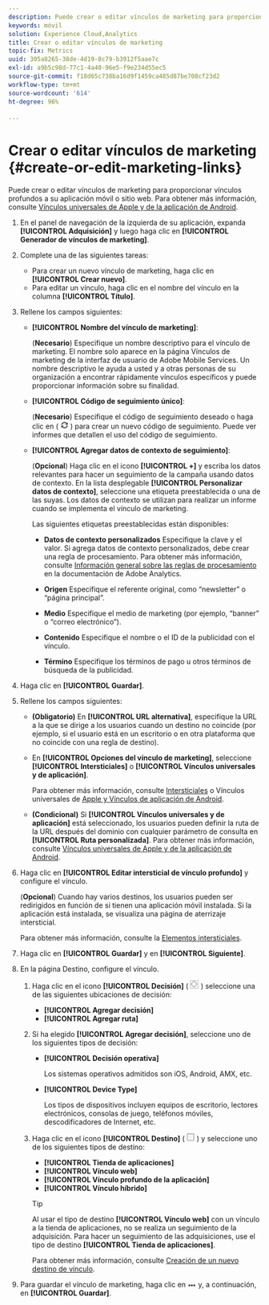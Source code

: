 ```yaml
---
description: Puede crear o editar vínculos de marketing para proporcionar vínculos profundos a su aplicación móvil o sitio web.
keywords: móvil
solution: Experience Cloud,Analytics
title: Crear o editar vínculos de marketing
topic-fix: Metrics
uuid: 305a8265-38de-4d19-8c79-b3912f5aae7c
exl-id: a9b5c98d-77c1-4a40-96e5-f9e234d55ec5
source-git-commit: f18d65c738ba16d9f1459ca485d87be708cf23d2
workflow-type: tm+mt
source-wordcount: '614'
ht-degree: 96%

---
```


# Crear o editar vínculos de marketing {#create-or-edit-marketing-links}

Puede crear o editar vínculos de marketing para proporcionar vínculos profundos a su aplicación móvil o sitio web. Para obtener más información, consulte [Vínculos universales de Apple y de la aplicación de Android](/help/using/c-manage-app-settings/c-mob-confg-app/c-universal-app-links.md).

1. En el panel de navegación de la izquierda de su aplicación, expanda **[!UICONTROL Adquisición]** y luego haga clic en **[!UICONTROL Generador de vínculos de marketing]**.
1. Complete una de las siguientes tareas:

   * Para crear un nuevo vínculo de marketing, haga clic en **[!UICONTROL Crear nuevo]**.
   * Para editar un vínculo, haga clic en el nombre del vínculo en la columna **[!UICONTROL Título]**.

1. Rellene los campos siguientes:

   * **[!UICONTROL Nombre del vínculo de marketing]**:

      (**Necesario**) Especifique un nombre descriptivo para el vínculo de marketing. El nombre solo aparece en la página Vínculos de marketing de la interfaz de usuario de Adobe Mobile Services. Un nombre descriptivo le ayuda a usted y a otras personas de su organización a encontrar rápidamente vínculos específicos y puede proporcionar información sobre su finalidad.

   * **[!UICONTROL Código de seguimiento único]**:

      (**Necesario**) Especifique el código de seguimiento deseado o haga clic en ( ![generar icono](assets/icon_generate.png) ) para crear un nuevo código de seguimiento. Puede ver informes que detallen el uso del código de seguimiento.

   * **[!UICONTROL Agregar datos de contexto de seguimiento]**:

      (**Opcional**) Haga clic en el icono **[!UICONTROL +]** y escriba los datos relevantes para hacer un seguimiento de la campaña usando datos de contexto. En la lista desplegable **[!UICONTROL Personalizar datos de contexto]**, seleccione una etiqueta preestablecida o una de las suyas. Los datos de contexto se utilizan para realizar un informe cuando se implementa el vínculo de marketing.

      Las siguientes etiquetas preestablecidas están disponibles:

      * **Datos de contexto personalizados** Especifique la clave y el valor. Si agrega datos de contexto personalizados, debe crear una regla de procesamiento. Para obtener más información, consulte [Información general sobre las reglas de procesamiento](https://experienceleague.adobe.com/docs/analytics/admin/admin-tools/processing-rules/processing-rules.html) en la documentación de Adobe Analytics.

      * **Origen** Especifique el referente original, como “newsletter” o “página principal”.

      * **Medio** Especifique el medio de marketing (por ejemplo, “banner” o “correo electrónico”).

      * **Contenido** Especifique el nombre o el ID de la publicidad con el vínculo.

      * **Término** Especifique los términos de pago u otros términos de búsqueda de la publicidad.
1. Haga clic en **[!UICONTROL Guardar]**.
1. Rellene los campos siguientes:

   * **(Obligatorio)** En **[!UICONTROL URL alternativa]**, especifique la URL a la que se dirige a los usuarios cuando un destino no coincide (por ejemplo, si el usuario está en un escritorio o en otra plataforma que no coincide con una regla de destino).
   * En **[!UICONTROL Opciones del vínculo de marketing]**, seleccione **[!UICONTROL Intersticiales]** o **[!UICONTROL Vínculos universales y de aplicación]**.

      Para obtener más información, consulte [Intersticiales](/help/using/acquisition-main/c-marketing-links-builder/t-create-edit-adobe-links/t-interstitials.md) o Vínculos universales de [Apple y Vínculos de aplicación de Android](/help/using/c-manage-app-settings/c-mob-confg-app/c-universal-app-links.md).

   * **(Condicional)** Si **[!UICONTROL Vínculos universales y de aplicación]** está seleccionado, los usuarios pueden definir la ruta de la URL después del dominio con cualquier parámetro de consulta en **[!UICONTROL Ruta personalizada]**. Para obtener más información, consulte [Vínculos universales de Apple y de la aplicación de Android](/help/using/c-manage-app-settings/c-mob-confg-app/c-universal-app-links.md).

1. Haga clic en **[!UICONTROL Editar intersticial de vínculo profundo]** y configure el vínculo.

   (**Opcional**) Cuando hay varios destinos, los usuarios pueden ser redirigidos en función de si tienen una aplicación móvil instalada. Si la aplicación está instalada, se visualiza una página de aterrizaje intersticial.

   Para obtener más información, consulte la [Elementos intersticiales](/help/using/acquisition-main/c-marketing-links-builder/t-create-edit-adobe-links/t-interstitials.md).

1. Haga clic en **[!UICONTROL Guardar]** y en **[!UICONTROL Siguiente]**.
1. En la página Destino, configure el vínculo.

   1. Haga clic en el icono **[!UICONTROL Decisión]** ( ![icono de decisión](assets/icon_decision.png) ) seleccione una de las siguientes ubicaciones de decisión:

      * **[!UICONTROL Agregar decisión]**
      * **[!UICONTROL Agregar ruta]**
   1. Si ha elegido **[!UICONTROL Agregar decisión]**, seleccione uno de los siguientes tipos de decisión:

      * **[!UICONTROL Decisión operativa]**

         Los sistemas operativos admitidos son iOS, Android, AMX, etc.

      * **[!UICONTROL Device Type]**

         Los tipos de dispositivos incluyen equipos de escritorio, lectores electrónicos, consolas de juego, teléfonos móviles, descodificadores de Internet, etc.
   1. Haga clic en el icono **[!UICONTROL Destino]** ( ![icono cuadrado](assets/icon_square.png) ) y seleccione uno de los siguientes tipos de destino:

      * **[!UICONTROL Tienda de aplicaciones]**
      * **[!UICONTROL Vínculo web]**
      * **[!UICONTROL Vínculo profundo de la aplicación]**
      * **[!UICONTROL Vínculo híbrido]**

      >[!TIP]
      >
      >Al usar el tipo de destino **[!UICONTROL Vínculo web]** con un vínculo a la tienda de aplicaciones, no se realiza un seguimiento de la adquisición. Para hacer un seguimiento de las adquisiciones, use el tipo de destino **[!UICONTROL Tienda de aplicaciones]**.

      Para obtener más información, consulte [Creación de un nuevo destino de vínculo](/help/using/acquisition-main/c-manage-link-destinations/t-create-new-app-deep-link-destination.md).




1. Para guardar el vínculo de marketing, haga clic en ![elipses](assets/icon_elipses.png) y, a continuación, en **[!UICONTROL Guardar]**.
